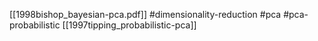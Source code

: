[[1998bishop_bayesian-pca.pdf]]
#dimensionality-reduction #pca #pca-probabilistic
[[1997tipping_probabilistic-pca]]

